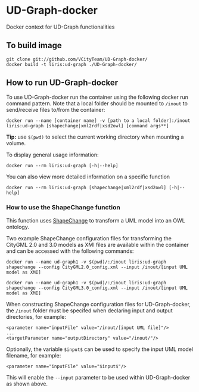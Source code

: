 # UD-Graph-docker
Docker context for UD-Graph functionalities 

## To build image
```
git clone git://github.com/VCityTeam/UD-Graph-docker/
docker build -t liris:ud-graph ./UD-Graph-docker/
```

## How to run UD-Graph-docker
To use UD-Graph-docker run the container using the following docker run command pattern. Note that a local folder should be mounted to `/inout` to send/receive files to/from the container:
```
docker run --name [container name] -v [path to a local folder]:/inout liris:ud-graph [shapechange|xml2rdf|xsd2owl] [command args**]
```
**Tip:** use `$(pwd)` to select the current working directory when mounting a volume.

To display general usage information: 
```
docker run --rm liris:ud-graph [-h|--help]
```
You can also view more detailed information on a specific function
```
docker run --rm liris:ud-graph [shapechange|xml2rdf|xsd2owl] [-h|--help]
```

### How to use the ShapeChange function
This function uses [ShapeChange](https://shapechange.net/) to transform a UML model into an OWL ontology.

Two example ShapeChange configuration files for transforming the CityGML 2.0 and 3.0 models as XMI files are available within the container and can be accessed with the following commands:
```
docker run --name ud-graph1 -v $(pwd)/:/inout liris:ud-graph shapechange --config CityGML2.0_config.xml --input /inout/[input UML model as XMI]
```
```
docker run --name ud-graph1 -v $(pwd)/:/inout liris:ud-graph shapechange --config CityGML3.0_config.xml --input /inout/[input UML model as XMI]
```

When constructing ShapeChange configuration files for UD-Graph-docker, the `/inout` folder must be specifed when declaring input and output directories, for example:
```
<parameter name="inputFile" value="/inout/[input UML file]"/>
...
<targetParameter name="outputDirectory" value="/inout/"/>
```
Optionally, the variable `$input$` can be used to specify the input UML model filename, for example:
```
<parameter name="inputFile" value="$input$"/>
```
This will enable the `--input` parameter to be used within UD-Graph-docker as shown above.


